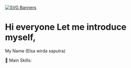 [![SVG Banners](https://svg-banners.vercel.app/api?type=glitch&text1=Elsa-wirda&width=800&height=200)](https://github.com/Akshay090/svg-banners)
# Hi everyone Let me introduce myself,

My Name (Elsa wirda saputra)

🥇 Main Skills:
